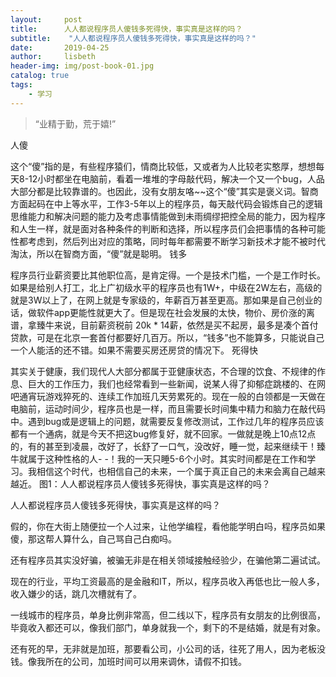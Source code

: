 ```yaml
---
layout:     post
title:      人人都说程序员人傻钱多死得快，事实真是这样的吗？
subtitle:    "人人都说程序员人傻钱多死得快，事实真是这样的吗？"
date:       2019-04-25
author:     lisbeth
header-img: img/post-book-01.jpg
catalog: true
tags:
    - 学习
---
```


> “业精于勤，荒于嬉!”

人傻

这个“傻”指的是，有些程序猿们，情商比较低，又或者为人比较老实憨厚，想想每天8-12小时都坐在电脑前，看着一堆堆的字母敲代码，解决一个又一个bug，人品大部分都是比较靠谱的。也因此，没有女朋友咯~~这个“傻”其实是褒义词。智商方面起码在中上等水平，工作3-5年以上的程序员，每天敲代码会锻炼自己的逻辑思维能力和解决问题的能力及考虑事情能做到未雨绸缪把控全局的能力，因为程序和人生一样，就是面对各种条件的判断和选择，所以程序员们会把事情的各种可能性都考虑到，然后列出对应的策略，同时每年都需要不断学习新技术才能不被时代淘汰，所以在智商方面，“傻”就是聪明。
钱多

程序员行业薪资要比其他职位高，是肯定得。一个是技术门槛，一个是工作时长。如果是给别人打工，北上广初级水平的程序员也有1W+，中级在2W左右，高级的就是3W以上了，在网上就是专家级的，年薪百万甚至更高。那如果是自己创业的话，做软件app更能性就更大了。但是现在社会发展的太快，物价、房价涨的离谱，拿臻牛来说，目前薪资税前 20k * 14薪，依然是买不起房，最多是凑个首付贷款，可是在北京一套首付都要好几百万。所以，“钱多”也不能算多，只能说自己一个人能活的还不错。如果不需要买房还房贷的情况下。
死得快

其实关于健康，我们现代人大部分都属于亚健康状态，不合理的饮食、不规律的作息、巨大的工作压力，我们也经常看到一些新闻，说某人得了抑郁症跳楼的、在网吧通宵玩游戏猝死的、连续工作加班几天劳累死的。现在一般的白领都是一天做在电脑前，运动时间少，程序员也是一样，而且需要长时间集中精力和脑力在敲代码中。遇到bug或是逻辑上的问题，就需要反复修改测试，工作过几年的程序员应该都有一个通病，就是今天不把这bug修复好，就不回家。一做就是晚上10点12点的，有的甚至到凌晨，改好了，长舒了一口气，没改好，睡一觉，起来继续干！臻牛就属于这种性格的人- -！我的一天只睡5-6个小时。其实时间都是在工作和学习。我相信这个时代，也相信自己的未来，一个属于真正自己的未来会离自己越来越近。
图1：人人都说程序员人傻钱多死得快，事实真是这样的吗？

人人都说程序员人傻钱多死得快，事实真是这样的吗？

假的，你在大街上随便拉一个人过来，让他学编程，看他能学明白吗，程序员如果傻，那这帮人算什么，自己骂自己白痴吗。

还有程序员其实没好骗，被骗无非是在相关领域接触经验少，在骗他第二遍试试。

现在的行业，平均工资最高的是金融和IT，所以，程序员收入再低也比一般人多，收入嫌少的话，跳几次槽就有了。

一线城市的程序员，单身比例非常高，但二线以下，程序员有女朋友的比例很高，毕竟收入都还可以，像我们部门，单身就我一个，剩下的不是结婚，就是有对象。

还有死的早，无非就是加班，那要看公司，小公司的话，往死了用人，因为老板没钱。像我所在的公司，加班时间可以用来调休，请假不扣钱。
